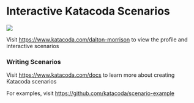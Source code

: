 # Interactive Katacoda Scenarios

[![](http://shields.katacoda.com/katacoda/dalton-morrison/count.svg)](https://www.katacoda.com/dalton-morrison "Get your profile on Katacoda.com")

Visit https://www.katacoda.com/dalton-morrison to view the profile and interactive scenarios

### Writing Scenarios
Visit https://www.katacoda.com/docs to learn more about creating Katacoda scenarios

For examples, visit https://github.com/katacoda/scenario-example
